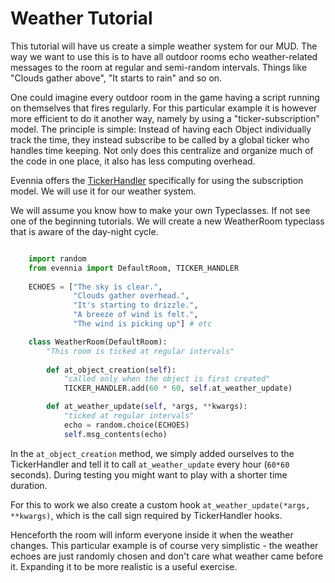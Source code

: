 # Weather Tutorial


This tutorial will have us create a simple weather system for our MUD.  The way we want to use this is to have all outdoor rooms echo weather-related messages to the room at regular and semi-random intervals. Things like "Clouds gather above", "It starts to rain" and so on. 

One could imagine every outdoor room in the game having a script running on themselves that fires regularly. For this particular example it is however more efficient to do it another way, namely by using a "ticker-subscription" model. The principle is simple: Instead of having each Object individually track the time, they instead subscribe to be called by a global ticker who handles time keeping.  Not only does this centralize and organize much of the code in one place, it also has less computing overhead. 

Evennia offers the [TickerHandler](./TickerHandler) specifically for using the subscription model. We will use it for our weather system. 

We will assume you know how to make your own Typeclasses. If not see one of the beginning tutorials. We will create a new WeatherRoom typeclass that is aware of the day-night cycle.

```python

    import random
    from evennia import DefaultRoom, TICKER_HANDLER
    
    ECHOES = ["The sky is clear.", 
              "Clouds gather overhead.",
              "It's starting to drizzle.",
              "A breeze of wind is felt.",
              "The wind is picking up"] # etc  

    class WeatherRoom(DefaultRoom):
        "This room is ticked at regular intervals"        
       
        def at_object_creation(self):
            "called only when the object is first created"
            TICKER_HANDLER.add(60 * 60, self.at_weather_update)

        def at_weather_update(self, *args, **kwargs):
            "ticked at regular intervals"
            echo = random.choice(ECHOES)
            self.msg_contents(echo)
```

In the `at_object_creation` method, we simply added ourselves to the TickerHandler and tell it to call `at_weather_update` every hour (`60*60` seconds). During testing you might want to play with a shorter time duration.

For this to work we also create a custom hook `at_weather_update(*args, **kwargs)`, which is the call sign required by TickerHandler hooks.

Henceforth the room will inform everyone inside it when the weather changes. This particular example is of course very simplistic - the weather echoes are just randomly chosen and don't care what weather came before it. Expanding it to be more realistic is a useful exercise. 
